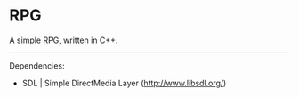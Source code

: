 RPG
===

A simple RPG, written in C++.

---

Dependencies:
- SDL | Simple DirectMedia Layer (http://www.libsdl.org/)